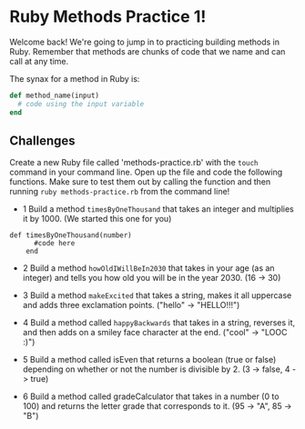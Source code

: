 # Ruby Methods Practice 1!

Welcome back! We're going to jump in to practicing building methods in Ruby. Remember that methods are chunks of code that we name and can call at any time. 

The synax for a method in Ruby is:

```ruby
def method_name(input)
  # code using the input variable
end
```

## Challenges

Create a new Ruby file called 'methods-practice.rb' with the `touch` command in your command line. Open up the file and code the following functions. Make sure to test them out by calling the function and then running `ruby methods-practice.rb` from the command line!

* 1 Build a method `timesByOneThousand` that takes an integer and multiplies it by 1000. (We started this one for you)

```
def timesByOneThousand(number)
      #code here
    end
```

* 2 Build a method `howOldIWillBeIn2030` that takes in your age (as an integer) and tells you how old you will be in the year 2030. (16 -> 30)

* 3 Build a method `makeExcited` that takes a string, makes it all uppercase and adds three exclamation points. ("hello" -> "HELLO!!!")

* 4 Build a method called `happyBackwards` that takes in a string, reverses it, and then adds on a smiley face character at the end. ("cool" -> "LOOC :)")

* 5 Build a method called isEven that returns a boolean (true or false) depending on whether or not the number is divisible by 2. (3 -> false, 4 -> true)

* 6 Build a method called gradeCalculator that takes in a number (0 to 100) and returns the letter grade that corresponds to it. (95 -> "A", 85 -> "B")



